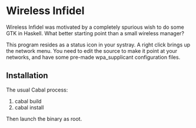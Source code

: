 Wireless Infidel
================

Wireless Infidel was motivated by a completely spurious wish to do some GTK in
Haskell. What better starting point than a small wireless manager?

This program resides as a status icon in your systray. A right click brings up
the network menu. You need to edit the source to make it point at your
networks, and have some pre-made wpa\_supplicant configuration files.

Installation
------------

The usual Cabal process:

1. cabal build
2. cabal install

Then launch the binary as root.
